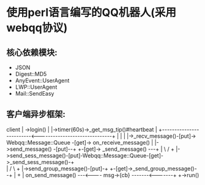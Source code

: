 # 使用perl语言编写的QQ机器人(采用webqq协议)

## 核心依赖模块:

* JSON
* Digest::MD5
* AnyEvent::UserAgent
* LWP::UserAgent
* Mail::SendEasy

## 客户端异步框架:

  client 
   | 
   ->login()
      |
      |->timer(60s)->_get_msg_tip()#heartbeat 
      |        +-------------------------<------------------------------+
      |        |                                                        |
      |->_recv_message()-[put]-> Webqq::Message::Queue -[get]-> on_receive_message()
      |
      |->send_message() -[put]--+                       +-[get]-> _send_message() ---+
      |                           \                   /                              +
      |->send_sess_message()-[put]-Webqq::Message::Queue-[get]->_send_sess_message()-+               
      |                              /              \                                +
      |->send_group_message()-[put]-+                +-[get]->_send_group_message()--+
      |                                                                              +
      |                          on_send_message() ---<---- msg->{cb} -------<-------+
      +->run()
  
